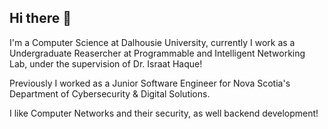## Hi there 👋

I'm a Computer Science at Dalhousie University, currently I work as a Undergraduate Reasercher at Programmable and Intelligent Networking Lab, under the supervision of Dr. Israat Haque!

Previously I worked as a Junior Software Engineer for Nova Scotia's Department of Cybersecurity & Digital Solutions.

I like Computer Networks and their security, as well backend development!  

<!--
**nir2602/nir2602** is a ✨ _special_ ✨ repository because its `README.md` (this file) appears on your GitHub profile.

Here are some ideas to get you started:

- 🔭 I’m currently working on ...
- 🌱 I’m currently learning ...
- 👯 I’m looking to collaborate on ...
- 🤔 I’m looking for help with ...
- 💬 Ask me about ...
- 📫 How to reach me: ...
- 😄 Pronouns: ...
- ⚡ Fun fact: ...
-->
